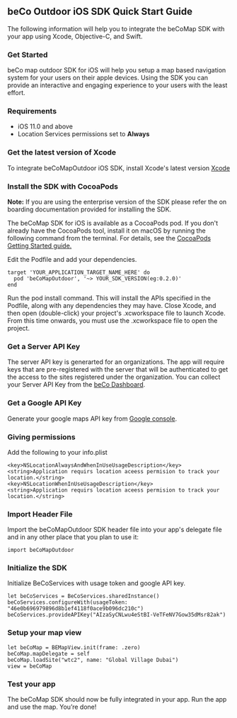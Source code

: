 ## beCo Outdoor iOS SDK Quick Start Guide


The following information will help you to integrate the beCoMap SDK with your app using Xcode, Objective-C, and Swift.

### Get Started
beCo map outdoor SDK for iOS will help you setup a map based navigation system for your users on their apple devices. Using the SDK you can provide an interactive and engaging experience to your users with the least effort.

### Requirements
 * iOS 11.0 and above
 * Location Services permissions set to **Always**
 

### Get the latest version of Xcode 
To integrate beCoMapOutdoor iOS SDK, install Xcode's latest version [Xcode](https://developer.apple.com/xcode/)


### Install the SDK with CocoaPods
**Note:** If you are using the enterprise version of the SDK please refer the on boarding documentation provided for installing the SDK.

The beCoMap SDK for iOS is available as a CocoaPods pod. 
If you don't already have the CocoaPods tool, install it on macOS by running the following command from the terminal. For details, see the [CocoaPods Getting Started guide.](https://guides.cocoapods.org/using/getting-started.html)

Edit the Podfile and add your dependencies.
```
target 'YOUR_APPLICATION_TARGET_NAME_HERE' do
  pod 'beCoMapOutdoor', '~> YOUR_SDK_VERSION(eg:0.2.0)'
end
```
Run the pod install command. This will install the APIs specified in the Podfile, along with any dependencies they may have.
Close Xcode, and then open (double-click) your project's .xcworkspace file to launch Xcode. From this time onwards, you must use the .xcworkspace file to open the project.

### Get a Server API Key
The server API key is generarted for an organizations. The app will require keys that are pre-registered with the server that will be authenticated to get the access to the sites registered under the organization. 
You can collect your Server API Key from the [beCo Dashboard](https://village-staging.becomap.com).

### Get a Google API Key
Generate your google maps API key from [Google console](https://console.cloud.google.com/google/maps-apis).

### Giving permissions
Add the following to your info.plist

```
<key>NSLocationAlwaysAndWhenInUseUsageDescription</key>
<string>Application requirs location aceess permision to track your location.</string>
<key>NSLocationWhenInUseUsageDescription</key>
<string>Application requirs location aceess permision to track your location.</string>
```

### Import Header File
Import the beCoMapOutdoor SDK header file into your app's delegate file and in any other place that you plan to use it:

 ```
 import beCoMapOutdoor

 ```
 
 ### Initialize the SDK

Initialize BeCoServices with usage token and google API key.

```
let beCoServices = BeCoServices.sharedInstance()
beCoServices.configureWith(usageToken: "46e0b696979896d8b1ef4118f0ace9b096dc210c")
beCoServices.provideAPIKey("AIzaSyCNLwu4eStBI-VeTFeNV7Gow35dMsr82ak")

```

 ### Setup your map view

```
let beCoMap = BEMapView.init(frame: .zero)
beCoMap.mapDelegate = self
beCoMap.loadSite("wtc2", name: "Global Village Dubai")
view = beCoMap

```

 ### Test your app

The beCoMap SDK should now be fully integrated in your app. Run the app and use the map. You’re done!
